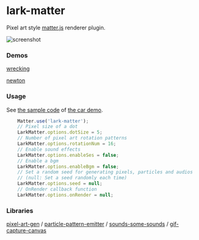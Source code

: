 lark-matter
======================
Pixel art style [matter.js](http://brm.io/matter-js/) renderer plugin.

![screenshot](https://abagames.github.io/lark-matter/screenshot.gif)

### Demos

[wrecking](https://abagames.github.io/lark-matter/wrecking/index.html)

[newton](https://abagames.github.io/lark-matter/newton/index.html)

### Usage

See [the sample code](https://github.com/abagames/lark-matter/blob/master/docs/index.html) of [the car demo](https://abagames.github.io/lark-matter/index.html).

```javascript
    Matter.use('lark-matter');
    // Pixel size of a dot
    LarkMatter.options.dotSize = 5;
    // Number of pixel art rotation patterns
    LarkMatter.options.rotationNum = 16;
    // Enable sound effects
    LarkMatter.options.enableSes = false;
    // Enable a bgm
    LarkMatter.options.enableBgm = false;
    // Set a random seed for generating pixels, particles and audios
    // (null: Set a seed randomly each time)
    LarkMatter.options.seed = null;
    // OnRender callback function
    LarkMatter.options.onRender = null;
```

### Libraries

[pixel-art-gen](https://github.com/abagames/pixel-art-gen) /
[particle-pattern-emitter](https://github.com/abagames/particle-pattern-emitter) /
[sounds-some-sounds](https://github.com/abagames/sounds-some-sounds) /
[gif-capture-canvas](https://github.com/abagames/gif-capture-canvas)
